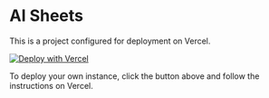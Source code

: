 # AI Sheets

This is a project configured for deployment on Vercel.

[![Deploy with Vercel](https://vercel.com/button)](https://vercel.com/new/clone?repository-url=https%3A%2F%2Fgithub.com%2Fpath-to-your-repo)

To deploy your own instance, click the button above and follow the instructions on Vercel.
